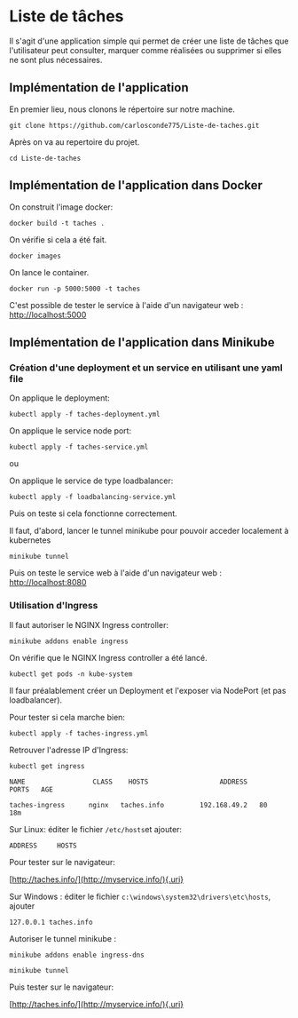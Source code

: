 # Liste de tâches

Il s'agit d'une application simple qui permet de créer une liste de tâches que l'utilisateur peut consulter, marquer comme réalisées ou supprimer si elles ne sont plus nécessaires.

## Implémentation de l'application

En premier lieu, nous clonons le répertoire sur notre machine.

```         
git clone https://github.com/carlosconde775/Liste-de-taches.git
```

Après on va au repertoire du projet.

```         
cd Liste-de-taches
```

## Implémentation de l'application dans Docker

On construit l'image docker:

```         
docker build -t taches .
```

On vérifie si cela a été fait.

```         
docker images
```

On lance le container.

```         
docker run -p 5000:5000 -t taches 
```

C'est possible de tester le service à l'aide d'un navigateur web : [http://localhost:5000](#0)

## Implémentation de l'application dans Minikube

### Création d'une deployment et un service en utilisant une yaml file

On applique le deployment:

```         
kubectl apply -f taches-deployment.yml
```

On applique le service node port:

```         
kubectl apply -f taches-service.yml
```

ou

On applique le service de type loadbalancer:

```         
kubectl apply -f loadbalancing-service.yml
```

Puis on teste si cela fonctionne correctement.

Il faut, d'abord, lancer le tunnel minikube pour pouvoir acceder localement à kubernetes

```         
minikube tunnel
```

Puis on teste le service web à l'aide d'un navigateur web : [http://localhost:8080](http://localhost:5000/)

### Utilisation d'Ingress

Il faut autoriser le NGINX Ingress controller:

```         
minikube addons enable ingress
```

On vérifie que le NGINX Ingress controller a été lancé.

```         
kubectl get pods -n kube-system
```

Il faur préalablement créer un Deployment et l'exposer via NodePort (et pas loadbalancer).

Pour tester si cela marche bien:

```         
kubectl apply -f taches-ingress.yml
```

Retrouver l'adresse IP d'Ingress:

```         
kubectl get ingress
```

```         
NAME                 CLASS    HOSTS                  ADDRESS        PORTS   AGE

taches-ingress      nginx   taches.info         192.168.49.2   80      18m
```

Sur Linux: éditer le fichier `/etc/hosts`et ajouter:

`ADDRESS     HOSTS`

Pour tester sur le navigateur:

[http://taches.info/](http://myservice.info/){.uri}

Sur Windows : éditer le fichier `c:\windows\system32\drivers\etc\hosts`, ajouter

`127.0.0.1 taches.info`

Autoriser le tunnel minikube :

```         
minikube addons enable ingress-dns
```

```         
minikube tunnel
```

Puis tester sur le navigateur:

[http://taches.info/](http://myservice.info/){.uri}
